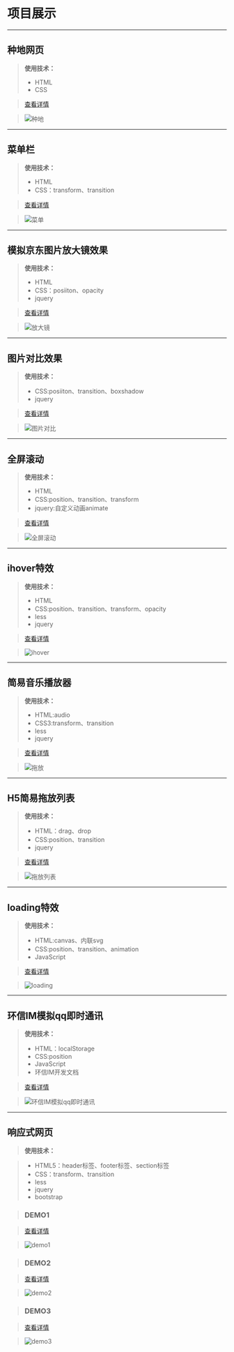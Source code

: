 # 项目展示
***
## 种地网页

>**使用技术：**
>+ HTML
>+ CSS

>[查看详情](https://1924666540.github.io/projects/cultivation/index.html " ")

>![种地](./img/cultivation.png " ")

***
## 菜单栏

>**使用技术：**
>+ HTML
>+ CSS：transform、transition

>[查看详情](https://1924666540.github.io/projects/menu/index.html " ")

>![菜单](./img/menu.png " ")

***
## 模拟京东图片放大镜效果

>**使用技术：**
>+ HTML
>+ CSS：posiiton、opacity
>+ jquery

>[查看详情](https://1924666540.github.io/projects/amplifier/index.html " ")

>![放大镜](./img/amplifier.png " ")

***
## 图片对比效果

>**使用技术：**
>+ CSS:posiiton、transition、boxshadow
>+ jquery

>[查看详情](https://1924666540.github.io/projects/contrast/index.html " ")

>![图片对比](./img/contrast.png " ")

***
##  全屏滚动

>**使用技术：**
>+ HTML
>+ CSS:position、transition、transform
>+ jquery:自定义动画animate

>[查看详情](https://1924666540.github.io/projects/FSS/index.html " ")

>![全屏滚动](./img/FSS.png " ")

***

##  ihover特效

>**使用技术：**
>+ HTML
>+ CSS:position、transition、transform、opacity
>+ less
>+ jquery

>[查看详情](https://1924666540.github.io/projects/ihover/index.html " ")

>![ihover](./img/ihover.png " ")

***
## 简易音乐播放器

>**使用技术：**
>+ HTML:audio
>+ CSS3:transform、transition
>+ less
>+ jquery

>[查看详情](https://1924666540.github.io/projects/audioPlayer/index.html " ")

>![拖放](./img/audioPlayer.png " ")

***
## H5简易拖放列表

>**使用技术：**
>+ HTML：drag、drop
>+ CSS:position、transition
>+ jquery

>[查看详情](https://1924666540.github.io/projects/drag_drop/index.html " ")

>![拖放列表](./img/drag_drop.png " ")

***

## loading特效

>**使用技术：**
>+ HTML:canvas、内联svg
>+ CSS:position、transition、animation
>+ JavaScript

>[查看详情](https://1924666540.github.io/projects/loading/index.html " ")

>![loading](./img/loading.png " ")

***

## 环信IM模拟qq即时通讯

>**使用技术：**
>+ HTML：localStorage
>+ CSS:position
>+ JavaScript
>+ 环信IM开发文档

>[查看详情](https://1924666540.github.io/projects/MSN/index.html " ")

>![环信IM模拟qq即时通讯](./img/MSN.png " ")

***
## 响应式网页

>**使用技术：**

>+ HTML5：header标签、footer标签、section标签
>+ CSS：transform、transition
>+ less
>+ jquery
>+ bootstrap

>### DEMO1

>[查看详情](https://1924666540.github.io/projects/bootstrapDemo/demo1/index.html " ")

>![demo1](./img/demo1.png " ")

>### DEMO2

>[查看详情](https://1924666540.github.io/projects/bootstrapDemo/demo2/index.html " ")

>![demo2](./img/demo2.png " ")

>### DEMO3

>[查看详情](https://1924666540.github.io/projects/bootstrapDemo/demo3/index.html " ")

>![demo3](https://1924666540.github.io/img/demo3.png " ")




